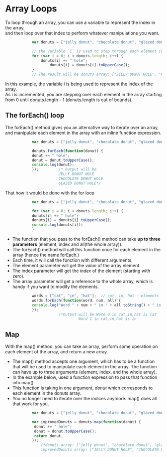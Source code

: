 # Array Loops
To loop through an array, you can use a variable to represent the index in the array,\
 and then loop over that index to perform whatever manipulations you want.
```js
			var donuts = ["jelly donut", "chocolate donut", "glazed donut"];

			// the variable `i` is used to step through each element in the array
			for (var i = 0; i < donuts.length; i++) {
			    donuts[i] += " hole";
    			    donuts[i] = donuts[i].toUpperCase();
			}
			// The result will be donuts array: ["JELLY DONUT HOLE", "CHOCOLATE DONUT HOLE", "GLAZED DONUT HOLE"]
```
In this example, the variable i is being used to represent the index of the array.\
As i is incremented, you are stepping over each element in the array starting from 0 until donuts.length - 1 (donuts.length is out of bounds).

## The forEach() loop
The forEach() method gives you an alternative way to iterate over an array, \
and manipulate each element in the array with an inline function expression.

```js
			var donuts = ["jelly donut", "chocolate donut", "glazed donut"];

			donuts.forEach(function(donut) {
  			donut += " hole";
  			donut = donut.toUpperCase();
  			console.log(donut);
			});			/* Output will be 
						JELLY DONUT HOLE
						CHOCOLATE DONUT HOLE
						GLAZED DONUT HOLE*/
```
That how it would be done with the for loop 
```js
			var donuts = ["jelly donut", "chocolate donut", "glazed donut"];

			for (var i = 0; i < donuts.length; i++) {
  			donuts[i] += " hole";
  			donuts[i] = donuts[i].toUpperCase();
  			console.log(donuts[i]);
			}
```

- The function that you pass to the forEach() method can take **up to three parameters** (element, index and all(the whole array)).
- The forEach() method will call this function once for each element in the array (hence the name forEach.) 
- Each time, it will call the function with different arguments. 
- The element parameter will get the *value* of the array element.
- The index parameter will get the *index* of the element (starting with zero).
-  The array parameter will get a reference to the whole array, which is handy if you want to modify the elements.
```js				   0      1      2     //Indexes of elements
			words = ["cat", "in", "hat"];  // cat, in, hat - elements
			words.forEach(function(word, num, all) {
  			console.log("Word " + num + " in " + all.toString() + " is " + word);
			});
						/*Output will be Word 0 in cat,in,hat is cat 
								 Word 1 in cat,in,hat is in 														Word 2 in cat,in,hat is hat*/```
```
## Map
With the map() method, you can take an array, perform some operation on each element of the array, and return a new array.
- The map() method accepts one argument, which has to be a function that will be used to manipulate each element in the array. The function can have up to three arguments (element, index, and the whole array).
- In the example below, used a function expression to pass that function into map(). 
- This function is taking in one argument, *donut* which corresponds to each element in the donuts array.
- You no longer need to iterate over the indices anymore. map() does all that work for you.
```js
			var donuts = ["jelly donut", "chocolate donut", "glazed donut"];

			var improvedDonuts = donuts.map(function(donut) {
 			 donut += " hole";
 			 donut = donut.toUpperCase();
 			 return donut;
			});
				/*donuts array: ["jelly donut", "chocolate donut", "glazed donut"]
				improvedDonuts array: ["JELLY DONUT HOLE", "CHOCOLATE DONUT HOLE", "GLAZED DONUT HOLE"]*/
```
